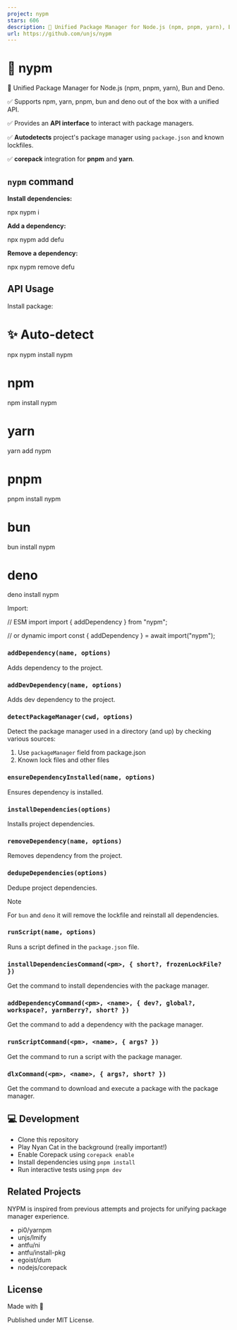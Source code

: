 ```yaml
---
project: nypm
stars: 606
description: 🌈 Unified Package Manager for Node.js (npm, pnpm, yarn), Bun and Deno
url: https://github.com/unjs/nypm
---
```


🌈 nypm
=======

🌈 Unified Package Manager for Node.js (npm, pnpm, yarn), Bun and Deno.

✅ Supports npm, yarn, pnpm, bun and deno out of the box with a unified API.

✅ Provides an **API interface** to interact with package managers.

✅ **Autodetects** project's package manager using `package.json` and known lockfiles.

✅ **corepack** integration for **pnpm** and **yarn**.

`nypm` command
--------------

**Install dependencies:**

npx nypm i

**Add a dependency:**

npx nypm add defu

**Remove a dependency:**

npx nypm remove defu

API Usage
---------

Install package:

# ✨ Auto-detect
npx nypm install nypm

# npm
npm install nypm

# yarn
yarn add nypm

# pnpm
pnpm install nypm

# bun
bun install nypm

# deno
deno install nypm

Import:

// ESM import
import { addDependency } from "nypm";

// or dynamic import
const { addDependency } \= await import("nypm");

### `addDependency(name, options)`

Adds dependency to the project.

### `addDevDependency(name, options)`

Adds dev dependency to the project.

### `detectPackageManager(cwd, options)`

Detect the package manager used in a directory (and up) by checking various sources:

1.  Use `packageManager` field from package.json
2.  Known lock files and other files

### `ensureDependencyInstalled(name, options)`

Ensures dependency is installed.

### `installDependencies(options)`

Installs project dependencies.

### `removeDependency(name, options)`

Removes dependency from the project.

### `dedupeDependencies(options)`

Dedupe project dependencies.

Note

For `bun` and `deno` it will remove the lockfile and reinstall all dependencies.

### `runScript(name, options)`

Runs a script defined in the `package.json` file.

### `installDependenciesCommand(<pm>, { short?, frozenLockFile? })`

Get the command to install dependencies with the package manager.

### `addDependencyCommand(<pm>, <name>, { dev?, global?, workspace?, yarnBerry?, short? })`

Get the command to add a dependency with the package manager.

### `runScriptCommand(<pm>, <name>, { args? })`

Get the command to run a script with the package manager.

### `dlxCommand(<pm>, <name>, { args?, short? })`

Get the command to download and execute a package with the package manager.

💻 Development
--------------

-   Clone this repository
-   Play Nyan Cat in the background (really important!)
-   Enable Corepack using `corepack enable`
-   Install dependencies using `pnpm install`
-   Run interactive tests using `pnpm dev`

Related Projects
----------------

NYPM is inspired from previous attempts and projects for unifying package manager experience.

-   pi0/yarnpm
-   unjs/lmify
-   antfu/ni
-   antfu/install-pkg
-   egoist/dum
-   nodejs/corepack

License
-------

Made with 💛

Published under MIT License.
